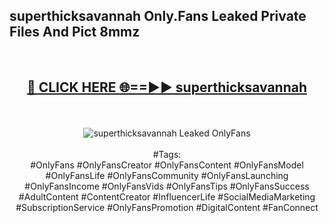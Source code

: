 <h2>superthicksavannah Only.Fans Leaked Private Files And Pict 8mmz</h2>
<br>
<div align="center">
<h2><a href="https://mediafiles.top/superthicksavannah" rel="nofollow">🔴 CLICK HERE 🌐==►► superthicksavannah</a></h2>
<br>
<br>
<a href="https://mediafiles.top/superthicksavannah" rel="nofollow" data-target="animated-image.originalLink"><img src="https://i.ibb.co.com/WyWwxjT/player-gif2.gif" alt="superthicksavannah Leaked OnlyFans" style="max-width: 100%; display: inline-block;" data-target="animated-image.originalImage"></a>
<br><br>
#Tags:
<br>
#OnlyFans #OnlyFansCreator #OnlyFansContent #OnlyFansModel #OnlyFansLife #OnlyFansCommunity #OnlyFansLaunching #OnlyFansIncome #OnlyFansVids #OnlyFansTips #OnlyFansSuccess #AdultContent #ContentCreator #InfluencerLife #SocialMediaMarketing #SubscriptionService #OnlyFansPromotion #DigitalContent #FanConnect
</div>
<br>
